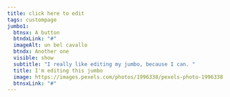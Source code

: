 ```yaml
---
title: click here to edit
tags: custompage
jumbo1:
  btnsx: A button
  btndxLink: "#"
  imageAlt: un bel cavallo
  btndx: Another one
  visible: show
  subtitle: "I really like editing my jumbo, because I can. "
  title: I'm editing this jumbo
  image: https://images.pexels.com/photos/1996338/pexels-photo-1996338.jpeg?auto=compress&cs=tinysrgb&h=750&w=1260
  btnsxLink: "#"
---
```

